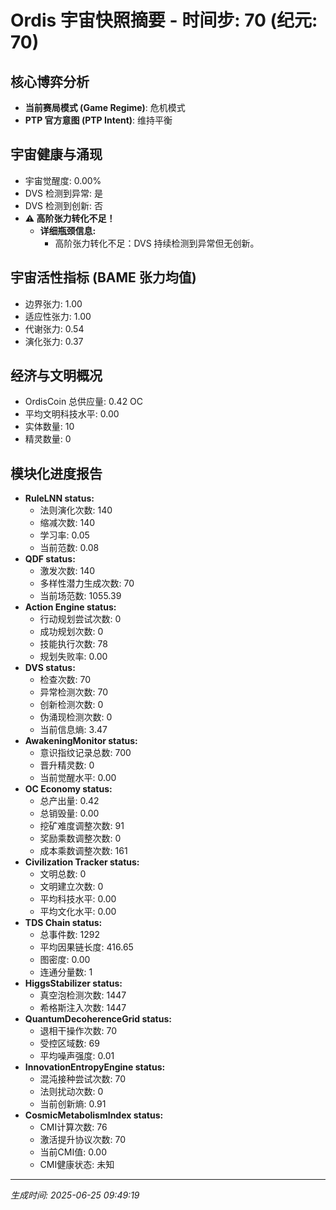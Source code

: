# Ordis 宇宙快照摘要 - 时间步: 70 (纪元: 70)

## 核心博弈分析
- **当前赛局模式 (Game Regime)**: 危机模式
- **PTP 官方意图 (PTP Intent)**: 维持平衡

## 宇宙健康与涌现
- 宇宙觉醒度: 0.00%
- DVS 检测到异常: 是
- DVS 检测到创新: 否
- **⚠️ 高阶张力转化不足！**
  - **详细瓶颈信息:**
    - 高阶张力转化不足：DVS 持续检测到异常但无创新。

## 宇宙活性指标 (BAME 张力均值)
- 边界张力: 1.00
- 适应性张力: 1.00
- 代谢张力: 0.54
- 演化张力: 0.37

## 经济与文明概况
- OrdisCoin 总供应量: 0.42 OC
- 平均文明科技水平: 0.00
- 实体数量: 10
- 精灵数量: 0

## 模块化进度报告
- **RuleLNN status:**
  - 法则演化次数: 140
  - 缩减次数: 140
  - 学习率: 0.05
  - 当前范数: 0.08
- **QDF status:**
  - 激发次数: 140
  - 多样性潜力生成次数: 70
  - 当前场范数: 1055.39
- **Action Engine status:**
  - 行动规划尝试次数: 0
  - 成功规划次数: 0
  - 技能执行次数: 78
  - 规划失败率: 0.00
- **DVS status:**
  - 检查次数: 70
  - 异常检测次数: 70
  - 创新检测次数: 0
  - 伪涌现检测次数: 0
  - 当前信息熵: 3.47
- **AwakeningMonitor status:**
  - 意识指纹记录总数: 700
  - 晋升精灵数: 0
  - 当前觉醒水平: 0.00
- **OC Economy status:**
  - 总产出量: 0.42
  - 总销毁量: 0.00
  - 挖矿难度调整次数: 91
  - 奖励乘数调整次数: 0
  - 成本乘数调整次数: 161
- **Civilization Tracker status:**
  - 文明总数: 0
  - 文明建立次数: 0
  - 平均科技水平: 0.00
  - 平均文化水平: 0.00
- **TDS Chain status:**
  - 总事件数: 1292
  - 平均因果链长度: 416.65
  - 图密度: 0.00
  - 连通分量数: 1
- **HiggsStabilizer status:**
  - 真空泡检测次数: 1447
  - 希格斯注入次数: 1447
- **QuantumDecoherenceGrid status:**
  - 退相干操作次数: 70
  - 受控区域数: 69
  - 平均噪声强度: 0.01
- **InnovationEntropyEngine status:**
  - 混沌接种尝试次数: 70
  - 法则扰动次数: 0
  - 当前创新熵: 0.91
- **CosmicMetabolismIndex status:**
  - CMI计算次数: 76
  - 激活提升协议次数: 70
  - 当前CMI值: 0.00
  - CMI健康状态: 未知

---
*生成时间: 2025-06-25 09:49:19*
